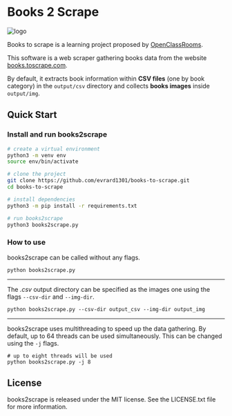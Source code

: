 # Books 2 Scrape

![logo](https://user.oc-static.com/upload/2020/09/22/1600779540759_Online%20bookstore-01.png)


Books to scrape is a learning project proposed by [OpenClassRooms](https://openclassrooms.com/fr/).

This software is a web scraper gathering books data from the website [books.toscrape.com](http://books.toscrape.com/).

By default, it extracts book information within **CSV files** (one by book category) in the ``output/csv`` directory and collects **books images** inside  ``output/img``.

## Quick Start

### Install and run books2scrape

```bash
# create a virtual environment
python3 -m venv env
source env/bin/activate

# clone the project
git clone https://github.com/evrard1301/books-to-scrape.git
cd books-to-scrape

# install dependencies
python3 -m pip install -r requirements.txt

# run books2scrape
python3 books2scrape.py
```

### How to use

books2scrape can be called without any flags.

```shell
python books2scrape.py
```
---

The *.csv* output directory can be specified as the images one using the flags ``--csv-dir`` and ``--img-dir``.

```shell
python books2scrape.py --csv-dir output_csv --img-dir output_img
```

---

books2scrape uses multithreading to speed up the data gathering.
By default, up to 64 threads can be used simultaneously.
This can be changed using the ``-j`` flags.

```shell
# up to eight threads will be used
python books2scrape.py -j 8
```

## License

books2scrape is released under the MIT license.
See the LICENSE.txt file for more information.
